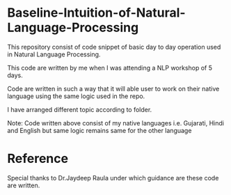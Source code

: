 # Baseline-Intuition-of-Natural-Language-Processing

This repository consist of code snippet of basic day to day operation used in Natural Language Processing.<br>

This code are written by me when I was attending a NLP workshop of 5 days.<br>

Code are written in such a way that it will able user to work on their native language using the same logic used in the repo.<br>

I have arranged different topic according to folder.<br>

Note: Code written above consist of my native languages i.e. Gujarati, Hindi and English but same logic remains same for the other language

# Reference 

Special thanks to Dr.Jaydeep Raula under which guidance are these code are written.
